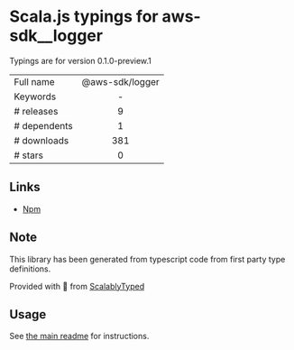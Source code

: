 
# Scala.js typings for aws-sdk__logger

Typings are for version 0.1.0-preview.1



|                    |                 |
| ------------------ | :-------------: |
| Full name          | @aws-sdk/logger |
| Keywords           | - |
| # releases         | 9 |
| # dependents       | 1 |
| # downloads        | 381 |
| # stars            | 0 |

## Links
- [Npm](https://www.npmjs.com/package/%40aws-sdk%2Flogger)
    


## Note
This library has been generated from typescript code from first party type definitions.

Provided with :purple_heart: from [ScalablyTyped](https://github.com/oyvindberg/ScalablyTyped)

## Usage
See [the main readme](../../readme.md) for instructions.


